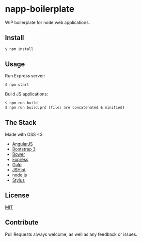 # napp-boilerplate
WIP boilerplate for node web applications.

## Install

```sh
$ npm install
```

## Usage

Run Express server:

```sh
$ npm start
```

Build JS applications:

```sh
$ npm run build
$ npm run build.prd (files are concatenated & minified)
```

## The Stack
Made with OSS <3.

- [AngularJS](https://angularjs.org)
- [Bootstrap 3](http://getbootstrap.com)
- [Bower](http://bower.io)
- [Express](http://expressjs.com)
- [Gulp](http://gulpjs.com)
- [JSHint](http://www.jshint.com)
- [node.js](http://nodejs.org)
- [Stylus](http://learnboost.github.io/stylus/)

## License

[MIT](LICENSE)

## Contribute
Pull Requests always welcome, as well as any feedback or issues.
